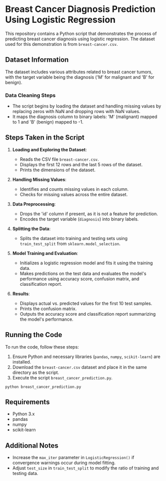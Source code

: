 # Breast Cancer Diagnosis Prediction Using Logistic Regression

This repository contains a Python script that demonstrates the process of predicting breast cancer diagnosis using logistic regression. The dataset used for this demonstration is from `breast-cancer.csv`.

## Dataset Information

The dataset includes various attributes related to breast cancer tumors, with the target variable being the diagnosis ('M' for malignant and 'B' for benign).

### Data Cleaning Steps

- The script begins by loading the dataset and handling missing values by replacing zeros with NaN and dropping rows with NaN values.
- It maps the diagnosis column to binary labels: 'M' (malignant) mapped to 1 and 'B' (benign) mapped to -1.

## Steps Taken in the Script

1.  **Loading and Exploring the Dataset**:

    - Reads the CSV file `breast-cancer.csv`.
    - Displays the first 12 rows and the last 5 rows of the dataset.
    - Prints the dimensions of the dataset.

2.  **Handling Missing Values**:

    - Identifies and counts missing values in each column.
    - Checks for missing values across the entire dataset.

3.  **Data Preprocessing**:

    - Drops the 'id' column if present, as it is not a feature for prediction.
    - Encodes the target variable (`diagnosis`) into binary labels.

4.  **Splitting the Data**:

    - Splits the dataset into training and testing sets using `train_test_split` from `sklearn.model_selection`.

5.  **Model Training and Evaluation**:

    - Initializes a logistic regression model and fits it using the training data.
    - Makes predictions on the test data and evaluates the model's performance using accuracy score, confusion matrix, and classification report.

6.  **Results**:

    - Displays actual vs. predicted values for the first 10 test samples.
    - Prints the confusion matrix.
    - Outputs the accuracy score and classification report summarizing the model's performance.

## Running the Code

To run the code, follow these steps:

1.  Ensure Python and necessary libraries (`pandas`, `numpy`, `scikit-learn`) are installed.
2.  Download the `breast-cancer.csv` dataset and place it in the same directory as the script.
3.  Execute the script `breast_cancer_prediction.py`.

```
python breast_cancer_prediction.py
```

## Requirements

- Python 3.x
- pandas
- numpy
- scikit-learn

## Additional Notes

- Increase the `max_iter` parameter in `LogisticRegression()` if convergence warnings occur during model fitting.
- Adjust `test_size` in `train_test_split` to modify the ratio of training and testing data.
